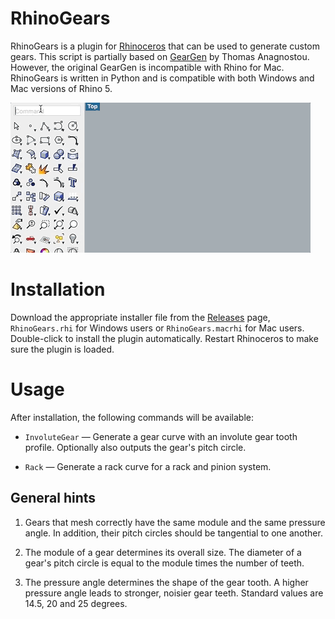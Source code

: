 # RhinoGears
RhinoGears is a plugin for [Rhinoceros](http;//www.rhino3d.com) that can be
used to generate custom gears. This script is partially based on
[GearGen](http://www.rayflectar.com/p04-Programming/programming.html) by Thomas
Anagnostou. However, the original GearGen is incompatible with Rhino for Mac.
RhinoGears is written in Python and is compatible with both Windows and Mac
versions of Rhino 5.

![](assets/plugin-demo.gif)

# Installation
Download the appropriate installer file from the
[Releases](https://github.com/cesarvandevelde/rhino-gears/releases) page,
`RhinoGears.rhi` for Windows users or `RhinoGears.macrhi` for Mac users.
Double-click to install the plugin automatically. Restart Rhinoceros to make
sure the plugin is loaded.

# Usage
After installation, the following commands will be available:

- `InvoluteGear` &mdash; Generate a gear curve with an involute gear tooth
  profile. Optionally also outputs the gear's pitch circle.

- `Rack` &mdash; Generate a rack curve for a rack and pinion system.

## General hints

1. Gears that mesh correctly have the same module and the same pressure angle.
   In addition, their pitch circles should be tangential to one another.

2. The module of a gear determines its overall size. The diameter of a gear's
   pitch circle is equal to the module times the number of teeth.

3. The pressure angle determines the shape of the gear tooth. A higher pressure
   angle leads to stronger, noisier gear teeth. Standard values are 14.5, 20 and
   25 degrees.
